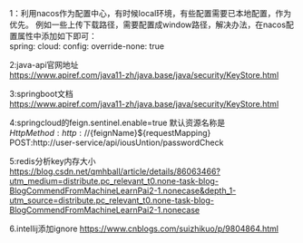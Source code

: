 1：利用nacos作为配置中心，有时候local环境，有些配置需要已本地配置，作为优先。
例如一些上传下载路径，需要配置成window路径，解决办法，在nacos配置属性中添加如下即可：
<br>spring:
  cloud:
    config:
      override-none: true


2:java-api官网地址<br>
https://www.apiref.com/java11-zh/java.base/java/security/KeyStore.html


3:springboot文档<br>
https://www.apiref.com/java11-zh/java.base/java/security/KeyStore.html


4:springcloud的feign.sentinel.enable=true
默认资源名称是<br>
${HttpMethod}:http://${feignName}${requestMapping}<br>
POST:http://user-service/api/iousUntion/passwordCheck

5:redis分析key内存大小<br>
https://blog.csdn.net/qmhball/article/details/86063466?utm_medium=distribute.pc_relevant_t0.none-task-blog-BlogCommendFromMachineLearnPai2-1.nonecase&depth_1-utm_source=distribute.pc_relevant_t0.none-task-blog-BlogCommendFromMachineLearnPai2-1.nonecase

6.intellij添加ignore
https://www.cnblogs.com/suizhikuo/p/9804864.html